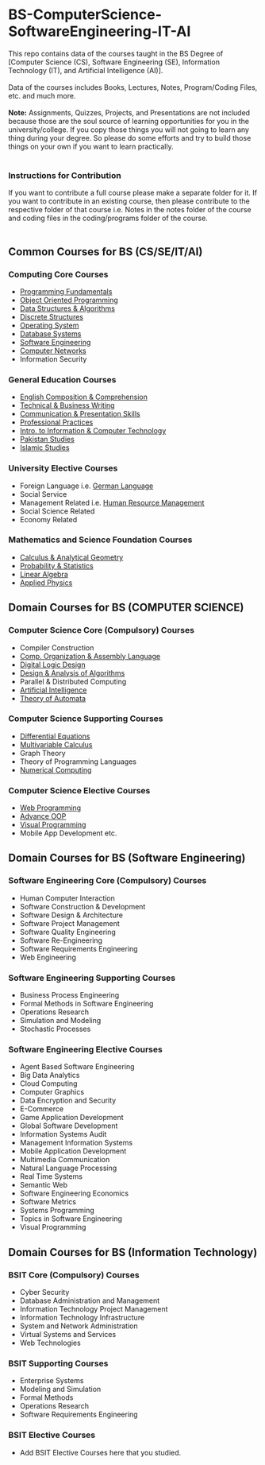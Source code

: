 # BS-ComputerScience-SoftwareEngineering-IT-AI
This repo contains data of the courses taught in the BS Degree of [Computer Science (CS), Software Engineering (SE), Information Technology (IT), and Artificial Intelligence (AI)]. 
<br> <br>
Data of the courses includes Books, Lectures, Notes, Program/Coding Files, etc. and much more. <br><br>
**Note:** Assignments, Quizzes, Projects, and Presentations are not included because those are the soul source of learning opportunities for you in the university/college. If you copy those things you will not going to learn any thing during your degree. So please do some efforts and try to build those things on your own if you want to learn practically. <br><br>
### Instructions for Contribution
If you want to contribute a full course please make a separate folder for it. If you want to contribute in an existing course, then please contribute to the respective folder of that course i.e. Notes in the notes folder of the course and coding files in the coding/programs folder of the course.
<br><br>
## Common Courses for BS (CS/SE/IT/AI) <br>
### Computing Core Courses
* [Programming Fundamentals](https://github.com/humairshoukat/BS-ComputerScience-SoftwareEngineering-IT-AI/tree/main/Programming%20Fundamentals)
* [Object Oriented Programming](https://github.com/humairshoukat/BS-ComputerScience-SoftwareEngineering-IT-AI/tree/main/Object-Oriented-Programming)
* [Data Structures & Algorithms](https://github.com/humairshoukat/BS-ComputerScience-SoftwareEngineering-IT-AI/tree/main/Data-Structure-Algorithms)
* [Discrete Structures](https://github.com/humairshoukat/BS-ComputerScience-SoftwareEngineering-IT-AI/tree/main/Discrete-Structures)
* [Operating System](https://github.com/humairshoukat/BS-ComputerScience-SoftwareEngineering-IT-AI/tree/main/Operating-System)
* [Database Systems](https://github.com/humairshoukat/BS-ComputerScience-SoftwareEngineering-IT-AI/tree/main/Database-Systems)
* [Software Engineering](https://github.com/humairshoukat/BS-ComputerScience-SoftwareEngineering-IT-AI/tree/main/Software-Engineering)
* [Computer Networks](https://github.com/humairshoukat/BS-ComputerScience-SoftwareEngineering-IT-AI/tree/main/Computer-Networks)
* Information Security

### General Education Courses
* [English Composition & Comprehension](https://github.com/humairshoukat/BS-ComputerScience-SoftwareEngineering-IT-AI/tree/main/English%20Comprehension)
* [Technical & Business Writing](https://github.com/humairshoukat/BS-ComputerScience-SoftwareEngineering-IT-AI/tree/main/Technical%20Business%20Writing)
* [Communication & Presentation Skills](https://github.com/humairshoukat/BS-ComputerScience-SoftwareEngineering-IT-AI/tree/main/Communication%20%26%20Presentation%20skills)
* [Professional Practices](https://github.com/humairshoukat/BS-ComputerScience-SoftwareEngineering-IT-AI/tree/main/Professional%20Practices)
* [Intro. to Information & Computer Technology](https://github.com/humairshoukat/BS-ComputerScience-SoftwareEngineering-IT-AI/tree/main/Information%26Computer-Technology)
* [Pakistan Studies](https://github.com/humairshoukat/BS-ComputerScience-SoftwareEngineering-IT-AI/tree/main/Pakistan%20Studies)
* [Islamic Studies](https://github.com/humairshoukat/BS-ComputerScience-SoftwareEngineering-IT-AI/tree/main/Islamic%20Studies)
 
### University Elective Courses
* Foreign Language i.e. [German Language](https://github.com/humairshoukat/BS-ComputerScience-SoftwareEngineering-IT-AI/tree/main/German%20Language)
* Social Service
* Management Related i.e. [Human Resource Management](https://github.com/humairshoukat/BS-ComputerScience-SoftwareEngineering-IT-AI/tree/main/Human%20Resource%20Management)
* Social Science Related
* Economy Related

### Mathematics and Science Foundation Courses
* [Calculus & Analytical Geometry](https://github.com/humairshoukat/BS-ComputerScience-SoftwareEngineering-IT-AI/tree/main/Calculus%20%26%20Analytical%20Geometry) 
* [Probability & Statistics](https://github.com/humairshoukat/BS-ComputerScience-SoftwareEngineering-IT-AI/tree/main/Statistics%20%26%20Probability)
* [Linear Algebra](https://github.com/humairshoukat/BS-ComputerScience-SoftwareEngineering-IT-AI/tree/main/Linear%20Algebra)
* [Applied Physics](https://github.com/humairshoukat/BS-ComputerScience-SoftwareEngineering-IT-AI/tree/main/Applied%20Physics%20%26%20Electronics)

## Domain Courses for BS (COMPUTER SCIENCE) <br>
### Computer Science Core (Compulsory) Courses
* Compiler Construction
* [Comp. Organization & Assembly Language](https://github.com/humairshoukat/BS-ComputerScience-SoftwareEngineering-IT-AI/tree/main/Computer%20Organization%20%26%20Assembly%20Language)
* [Digital Logic Design](https://github.com/humairshoukat/BS-ComputerScience-SoftwareEngineering-IT-AI/tree/main/Digital%20Logic%20Design)
* [Design & Analysis of Algorithms](https://github.com/humairshoukat/BS-ComputerScience-SoftwareEngineering-IT-AI/tree/main/Data-Structure-Algorithms) 
* Parallel & Distributed Computing
* [Artificial Intelligence](https://github.com/humairshoukat/BS-ComputerScience-SoftwareEngineering-IT-AI/tree/main/Artificial%20Intelligence)
* [Theory of Automata](https://github.com/humairshoukat/BS-ComputerScience-SoftwareEngineering-IT-AI/tree/main/Automata%20Theory)

### Computer Science Supporting Courses
* [Differential Equations](https://github.com/humairshoukat/BS-ComputerScience-SoftwareEngineering-IT-AI/tree/main/Differential%20Equations)
* [Multivariable Calculus](https://github.com/humairshoukat/BS-ComputerScience-SoftwareEngineering-IT-AI/tree/main/Multivariable%20Calculas)
* Graph Theory
* Theory of Programming Languages
* [Numerical Computing](https://github.com/humairshoukat/BS-ComputerScience-SoftwareEngineering-IT-AI/tree/main/Numerical%20Computing)

### Computer Science Elective Courses
* [Web Programming](https://github.com/humairshoukat/BS-ComputerScience-SoftwareEngineering-IT-AI/tree/main/Web%20Programming)
* [Advance OOP](https://github.com/humairshoukat/BS-ComputerScience-SoftwareEngineering-IT-AI/tree/main/Advance%20OOP)
* [Visual Programming](https://github.com/humairshoukat/BS-ComputerScience-SoftwareEngineering-IT-AI/tree/main/Visual%20Programming)
* Mobile App Development etc.

## Domain Courses for BS (Software Engineering) <br>
### Software Engineering Core (Compulsory) Courses
* Human Computer Interaction
* Software Construction & Development
* Software Design & Architecture
* Software Project Management
* Software Quality Engineering
* Software Re-Engineering
* Software Requirements Engineering
* Web Engineering 

### Software Engineering Supporting Courses
* Business Process Engineering
* Formal Methods in Software Engineering
* Operations Research
* Simulation and Modeling
* Stochastic Processes

### Software Engineering Elective Courses
* Agent Based Software Engineering
* Big Data Analytics
* Cloud Computing
* Computer Graphics
* Data Encryption and Security
* E-Commerce
* Game Application Development
* Global Software Development
* Information Systems Audit
* Management Information Systems
* Mobile Application Development
* Multimedia Communication
* Natural Language Processing
* Real Time Systems
* Semantic Web
* Software Engineering Economics
* Software Metrics
* Systems Programming
* Topics in Software Engineering
* Visual Programming 

## Domain Courses for BS (Information Technology) <br>
### BSIT Core (Compulsory) Courses
* Cyber Security
* Database Administration and Management
* Information Technology Project Management
* Information Technology Infrastructure
* System and Network Administration
* Virtual Systems and Services
* Web Technologies 

### BSIT Supporting Courses
* Enterprise Systems
* Modeling and Simulation
* Formal Methods
* Operations Research
* Software Requirements Engineering 

### BSIT Elective Courses
* Add BSIT Elective Courses here that you studied.
